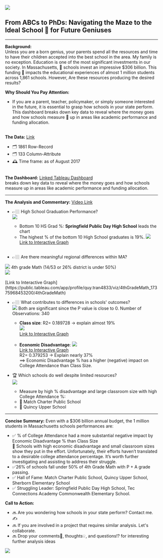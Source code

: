 <img src="images/DATA PROJECT.jpg?raw=true"/>

## From ABCs to PhDs: Navigating the Maze to the Ideal School 🏫 for Future Geniuses 
---
**Background:**<br>
Unless you are a born genius, your parents spend all the resources and time to have their children accepted into the best school in the area.  My family is no exception.  Education is one of the most significant investments in our society. 
In Massachusetts, 🏫 schools invest an impressive $306 billion. This funding 🏫 impacts the educational experiences of almost 1 million students across 1,861 schools. However, Are these resources producing the desired results?

**Why Should You Pay Attention:**
- If you are a parent, teacher, policymaker, or simply someone interested in the future, it is essential to grasp how schools in your state perform. 
This dashboard breaks down key data to reveal where the money goes and how schools measure 📐 up in areas like academic performance and funding allocation.<br><br>

**The Data:** [Link](https://www.kaggle.com/datasets/ndalziel/massachusetts-public-schools-data)<br>
  - 🗂️ 1861 Row-Record<br>
  - 🗂️	133 Column-Attribute<br>
  - 🕰️	Time frame: as of August 2017<br><br>

**The Dashboard:** [Linked Tableau Dashboard](https://public.tableau.com/app/profile/quy.tran4833/viz/EducationMassSchoolDashBoard/Dashboard1?publish=yes)<br>
breaks down key data to reveal where the money goes and how schools measure up in areas like academic performance and funding allocation.<br>

---
**The Analysis and Commentary:** [Video Link](https://www.loom.com/share/ff138cb1308142208182dc7022075286)<br>

  - 👉🏼 High School Graduation Performance?<br>
    <img src="images/HighSchool.jpg?raw=true"/>
    - Bottom 10 HS Grad %: **Springfield Public Day High School** leads the chart<br>
    - The highest % of the bottom 10 High School graduates is 19%. 
 <img src="images/Bottom 10 HS.png?raw=true"/><br>
 [Link to Interactive Graph](https://public.tableau.com/app/profile/quy.tran4833/viz/MassStatBottom10HSGrad/Bottom10HSGrad)<br><br>

  - 👉🏼 Are there meaningful regional differences within MA? <br>
   <img src="images/ILoveMath.jpg?raw=true"/>
      4th grade Math (14/53 or 26% district is under 50%)<br>
        <img src="images/4th Grade Math.png?raw=true"/><br><br>
 [Link to Interactive Graph](https://public.tableau.com/app/profile/quy.tran4833/viz/4thGradeMath_17375968453200/4thGradeMath)
    
  - 👉🏼 What contributes to differences in schools' outcomes?<br>
    <img src="images/Score.jpg?raw=true"/>
      Both are significant since the P value is close to 0. Number of Observations: 340<br>
      - **Class size**: 
         R2= 0.189728 -> explain almost 19%<br>
       <img src="images/College Attendance vs Class Size.png?raw=true"/><br>
 [Link to Interactive Graph](https://public.tableau.com/app/profile/quy.tran4833/viz/CollegeAttendancevsClassSize_17375967565970/CollegeAttendancevsClassSize)<br><br>
      - **Economic Disadvantage**:
        <img src="images/College Attendance vs Econ Disadvtg.png?raw=true"/><br>
 [Link to Interactive Graph](https://public.tableau.com/app/profile/quy.tran4833/viz/CollegeAttendancevsEconDisadvtg/CollegeAttendancevsEconDisadvtg)    
         R2= 0.379253 -> Explain nearly 37%<br>
       ==> Economic Disadvantage % has a higher (negative) impact on College Attendance than Class Size.<br>    
 
   - 🏆 Which schools do well despite limited resources?<br>
   <img src="images/College Graduation.JPG?raw=true"/><br>  
      - Measure by high % disadvantage and large classroom size with high College Attendance %:<br>
      - 🥇 Match Charter Public School<br>
      - 🥇 Quincy Upper School<br>
 
---
**Concise Summary:**
    Even with a $306 billion annual budget, the 1 million students in Massachusetts schools performances are:<br>
  - ✅ % of College Attendance had a more substantial negative impact by Economic Disadvantage % than Class Size<br>
         👏 Schools with high economic disadvantage and small classroom sizes show they put in the effort. Unfortunately, their efforts haven’t translated to a desirable college attendance percentage. It’s worth further investigating and assisting to address their struggle.<br>
  - ✅26% of schools fall under 50% of 4th Grade Math with P + A grade passing.<br>
  - ✅ Hall of Fame: Match Charter Public School, Quincy Upper School, Sherborn Elementary School<br>
  - ✅ Struggling Leader: Springfield Public Day High School, Tec Connections Academy Commonwealth Elementary School.<br>

**Call to Action:**
  - 🔜 Are you wondering how schools in your state perform? Contact me. ✍️ <br>
  - 🔜 If you are involved in a project that requires similar analysis.  Let's collaborate.<br>
  - 🔜 Drop your comments💬, thoughts💡, and questions⁉️ for interesting further analysis ideas<br>
  
<img src="images/FloralBorder.JPG?raw=true"/>
